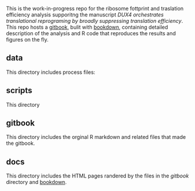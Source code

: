 This is the work-in-progress repo for the ribosome fottprint and traslation efficiency analysis supporitng the manuscript _DUX4 orchestrates translational reprograming by broadly suppressing translation efficiency_. This repo hosts a [gitbook](https://FredHutch.github.io/DUX4-IFNg-ribosome-footprints), bulit with [bookdown](https://bookdown.org/), containing detailed description of the analysis and R code that reproduces the results and figures on the fly.  

## data 
This directory includes process files:


## scripts
This directory 

## gitbook
This directory includes the orginal R markdown and related files that made the gitbook.

## docs
This directory includes the HTML pages randered by the files in the _gitbook_ directory and [bookdown](https://bookdown.org).
